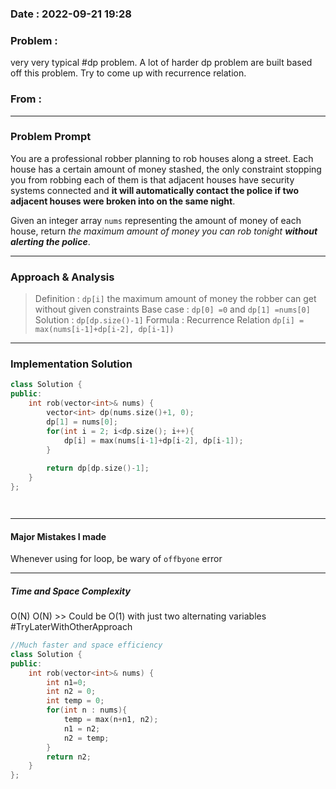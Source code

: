 ### Date :  2022-09-21 19:28

### Problem : 
very very typical #dp problem. A lot of harder dp problem are built based off this problem.
Try to come up with recurrence relation.

### From :

---
### Problem Prompt
You are a professional robber planning to rob houses along a street. Each house has a certain amount of money stashed, the only constraint stopping you from robbing each of them is that adjacent houses have security systems connected and **it will automatically contact the police if two adjacent houses were broken into on the same night**.

Given an integer array `nums` representing the amount of money of each house, return _the maximum amount of money you can rob tonight **without alerting the police**_.


---
### Approach & Analysis
>Definition : `dp[i]` the maximum amount of money the robber can get without given constraints
>Base case : `dp[0] =0` and `dp[1] =nums[0]`
  Solution : `dp[dp.size()-1]`
  Formula : Recurrence Relation
  `dp[i] = max(nums[i-1]+dp[i-2], dp[i-1])`
  
---
### Implementation Solution
```cpp
class Solution {
public:
    int rob(vector<int>& nums) {
        vector<int> dp(nums.size()+1, 0);
        dp[1] = nums[0];
        for(int i = 2; i<dp.size(); i++){
            dp[i] = max(nums[i-1]+dp[i-2], dp[i-1]);
        }
        
        return dp[dp.size()-1];
    }
};




```
---
#### Major Mistakes I made
Whenever using for loop, be wary of `offbyone` error


---
##### Time and Space Complexity
O(N)
O(N) >> Could be O(1) with just two alternating variables
#TryLaterWithOtherApproach 

```cpp
//Much faster and space efficiency
class Solution {
public:
    int rob(vector<int>& nums) {
        int n1=0;
        int n2 = 0;
        int temp = 0;
        for(int n : nums){
            temp = max(n+n1, n2);
            n1 = n2;
            n2 = temp;
        }
        return n2;
    }
};
```